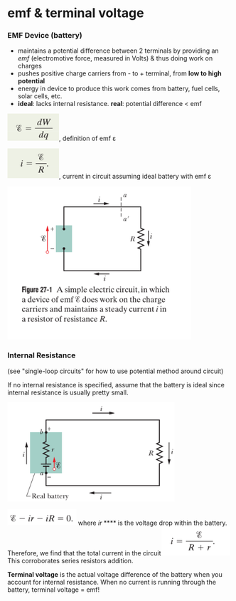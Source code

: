# emf & terminal voltage

### EMF Device (battery)

* maintains a potential difference between 2 terminals by providing an _emf_ (electromotive force, measured in Volts) & thus doing work on charges
* pushes positive charge carriers from - to + terminal, from **low to high potential**
* energy in device to produce this work comes from battery, fuel cells, solar cells, etc.
* **ideal**: lacks internal resistance. **real**: potential difference < emf

![](<../../.gitbook/assets/image (11) (1).png>), definition of emf ε

![](<../../.gitbook/assets/image (7) (1) (1).png>), current in circuit assuming ideal battery with emf ε

![stealing from textbook...again.](<../../.gitbook/assets/image (16) (1).png>)

### Internal Resistance

(see "single-loop circuits" for how to use potential method around circuit)

If no internal resistance is specified, assume that the battery is ideal since internal resistance is usually pretty small.

![a real battery w/ internal resistance](<../../.gitbook/assets/image (12) (1).png>)

![](<../../.gitbook/assets/image (6) (1).png>) where _ir_ **** is the voltage drop within the battery. Therefore, we find that the total current in the circuit![](<../../.gitbook/assets/image (8) (1) (1).png>)This corroborates series resistors addition.&#x20;

**Terminal voltage** is the actual voltage difference of the battery when you account for internal resistance. When no current is running through the battery, terminal voltage = emf!
